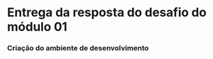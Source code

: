 <h1>Entrega da resposta do desafio do módulo 01</h1>

<h3>Criação do ambiente de desenvolvimento</h3>
